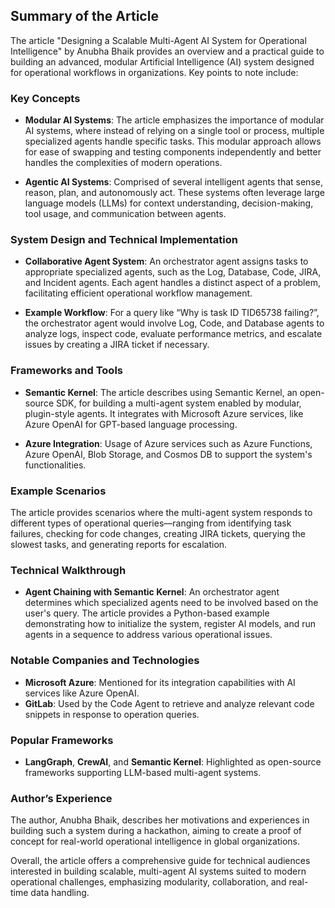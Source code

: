 ## Summary of the Article

The article "Designing a Scalable Multi-Agent AI System for Operational Intelligence" by Anubha Bhaik provides an overview and a practical guide to building an advanced, modular Artificial Intelligence (AI) system designed for operational workflows in organizations. Key points to note include:

### Key Concepts
- **Modular AI Systems**: The article emphasizes the importance of modular AI systems, where instead of relying on a single tool or process, multiple specialized agents handle specific tasks. This modular approach allows for ease of swapping and testing components independently and better handles the complexities of modern operations.

- **Agentic AI Systems**: Comprised of several intelligent agents that sense, reason, plan, and autonomously act. These systems often leverage large language models (LLMs) for context understanding, decision-making, tool usage, and communication between agents.

### System Design and Technical Implementation
- **Collaborative Agent System**: An orchestrator agent assigns tasks to appropriate specialized agents, such as the Log, Database, Code, JIRA, and Incident agents. Each agent handles a distinct aspect of a problem, facilitating efficient operational workflow management.
  
- **Example Workflow**: For a query like “Why is task ID TID65738 failing?”, the orchestrator agent would involve Log, Code, and Database agents to analyze logs, inspect code, evaluate performance metrics, and escalate issues by creating a JIRA ticket if necessary.

### Frameworks and Tools
- **Semantic Kernel**: The article describes using Semantic Kernel, an open-source SDK, for building a multi-agent system enabled by modular, plugin-style agents. It integrates with Microsoft Azure services, like Azure OpenAI for GPT-based language processing.

- **Azure Integration**: Usage of Azure services such as Azure Functions, Azure OpenAI, Blob Storage, and Cosmos DB to support the system's functionalities.

### Example Scenarios
The article provides scenarios where the multi-agent system responds to different types of operational queries—ranging from identifying task failures, checking for code changes, creating JIRA tickets, querying the slowest tasks, and generating reports for escalation.

### Technical Walkthrough
- **Agent Chaining with Semantic Kernel**: An orchestrator agent determines which specialized agents need to be involved based on the user's query. The article provides a Python-based example demonstrating how to initialize the system, register AI models, and run agents in a sequence to address various operational issues.

### Notable Companies and Technologies
- **Microsoft Azure**: Mentioned for its integration capabilities with AI services like Azure OpenAI.
- **GitLab**: Used by the Code Agent to retrieve and analyze relevant code snippets in response to operation queries.

### Popular Frameworks
- **LangGraph**, **CrewAI**, and **Semantic Kernel**: Highlighted as open-source frameworks supporting LLM-based multi-agent systems.

### Author’s Experience
The author, Anubha Bhaik, describes her motivations and experiences in building such a system during a hackathon, aiming to create a proof of concept for real-world operational intelligence in global organizations.

Overall, the article offers a comprehensive guide for technical audiences interested in building scalable, multi-agent AI systems suited to modern operational challenges, emphasizing modularity, collaboration, and real-time data handling.